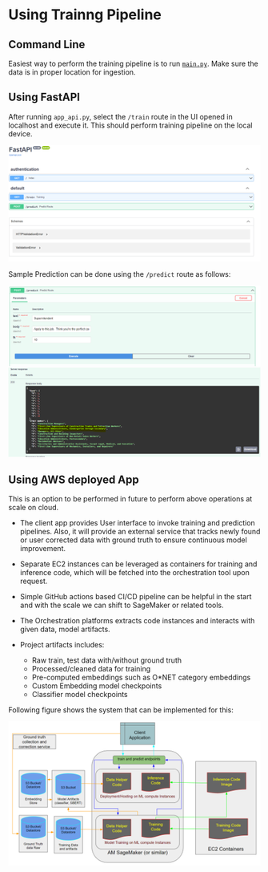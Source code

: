 # Using Trainng Pipeline

## Command Line

Easiest way to perform the training pipeline is to run [`main.py`](https://github.com/shriadke/FetchSearch/blob/main/main.py). Make sure the data is in proper location for ingestion.

## Using FastAPI

After running `app_api.py`, select the `/train` route in the UI opened in localhost and execute it. This should perform training pipeline on the local device.

<img src="fast_api_ui.png" alt="Training through FastAPI"/>

Sample Prediction can be done using the `/predict` route as follows: 

<img src="fast_api_predict_request.png" alt="Prediction request through FastAPI"/>

<img src="fast_api_predict_response.png" alt="Prediction response through FastAPI"/>


## Using AWS deployed App

This is an option to be performed in future to perform above operations at scale on cloud. 
- The client app provides User interface to invoke training and prediction pipelines. Also, it will provide an external service that tracks newly found or user corrected data with ground truth to ensure continuous model improvement.

- Separate EC2 instances can be leveraged as containers for training and inference code, which will be fetched into the orchestration tool upon request.

- Simple GitHub actions based CI/CD pipeline can be helpful in the start and with the scale we can shift to SageMaker or related tools.

- The Orchestration platforms extracts code instances and interacts with given data, model artifacts.

- Project artifacts includes:
    * Raw train, test data with/without ground truth
    * Processed/cleaned data for training
    * Pre-computed embeddings such as O*NET category embeddings
    * Custom Embedding model checkpoints
    * Classifier model checkpoints

Following figure shows the system that can be implemented for this:


<img src="system_architecture.png" alt="Prediction response through FastAPI"/>